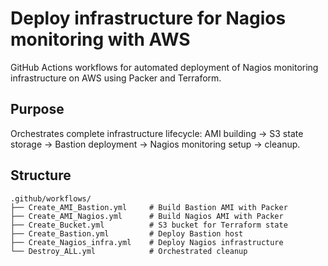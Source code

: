 # Deploy infrastructure for Nagios monitoring with AWS

GitHub Actions workflows for automated deployment of Nagios monitoring infrastructure on AWS using Packer and Terraform.

## Purpose
Orchestrates complete infrastructure lifecycle: AMI building → S3 state storage → Bastion deployment → Nagios monitoring setup → cleanup.

## Structure
```
.github/workflows/
├── Create_AMI_Bastion.yml     # Build Bastion AMI with Packer
├── Create_AMI_Nagios.yml      # Build Nagios AMI with Packer  
├── Create_Bucket.yml          # S3 bucket for Terraform state
├── Create_Bastion.yml         # Deploy Bastion host
├── Create_Nagios_infra.yml    # Deploy Nagios infrastructure
└── Destroy_ALL.yml            # Orchestrated cleanup
```

